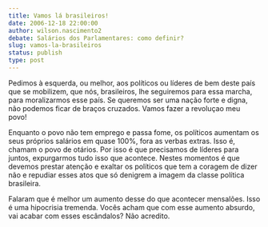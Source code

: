 ```yaml
---
title: Vamos lá brasileiros!
date: 2006-12-18 22:00:00
author: wilson.nascimento2
debate: Salários dos Parlamentares: como definir?
slug: vamos-la-brasileiros
status: publish 
type: post
---
```


Pedimos à esquerda, ou melhor, aos políticos ou líderes de bem deste país que se mobilizem, que nós, brasileiros, lhe seguiremos para essa marcha, para moralizarmos esse país. Se queremos ser uma nação forte e digna, não podemos ficar de braços cruzados. Vamos fazer a revoluçao meu povo!  

Enquanto o povo não tem emprego e passa fome, os políticos aumentam os seus próprios salários em quase 100%, fora as verbas extras. Isso é, chamam o povo de otários. Por isso é que precisamos de líderes para juntos, expurgarmos tudo isso que acontece. Nestes momentos é que devemos prestar atenção e exaltar os políticos que tem a coragem de dizer não e repudiar esses atos que só denigrem a imagem da classe política brasileira.  

Falaram que é melhor um aumento desse do que acontecer mensalões. Isso é uma hipocrisia tremenda. Vocês acham que com esse aumento absurdo, vai acabar com esses escândalos? Não acredito.

